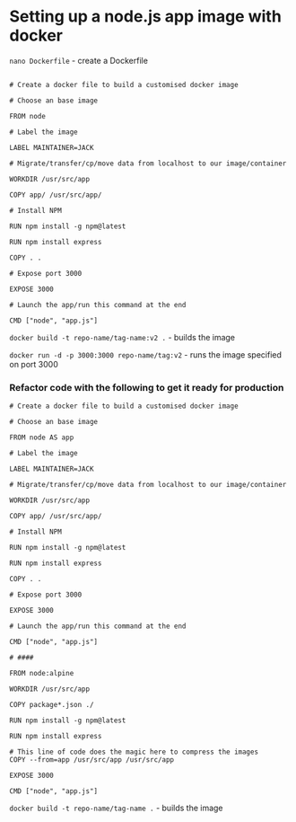 # Setting up a node.js app image with docker

`nano Dockerfile` - create a Dockerfile

```

# Create a docker file to build a customised docker image

# Choose an base image

FROM node

# Label the image

LABEL MAINTAINER=JACK

# Migrate/transfer/cp/move data from localhost to our image/container

WORKDIR /usr/src/app

COPY app/ /usr/src/app/

# Install NPM

RUN npm install -g npm@latest

RUN npm install express

COPY . .

# Expose port 3000

EXPOSE 3000

# Launch the app/run this command at the end

CMD ["node", "app.js"]
```

`docker build -t repo-name/tag-name:v2 .` - builds the image

`docker run -d -p 3000:3000 repo-name/tag:v2` - runs the image specified on port 3000

### Refactor code with the following to get it ready for production

```
# Create a docker file to build a customised docker image

# Choose an base image

FROM node AS app

# Label the image

LABEL MAINTAINER=JACK

# Migrate/transfer/cp/move data from localhost to our image/container

WORKDIR /usr/src/app

COPY app/ /usr/src/app/

# Install NPM

RUN npm install -g npm@latest

RUN npm install express

COPY . .

# Expose port 3000

EXPOSE 3000

# Launch the app/run this command at the end

CMD ["node", "app.js"]

# ####

FROM node:alpine

WORKDIR /usr/src/app

COPY package*.json ./

RUN npm install -g npm@latest

RUN npm install express

# This line of code does the magic here to compress the images
COPY --from=app /usr/src/app /usr/src/app

EXPOSE 3000

CMD ["node", "app.js"]
```

`docker build -t repo-name/tag-name .` - builds the image
